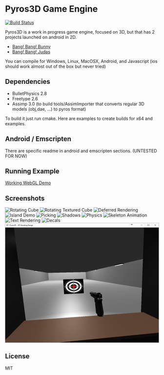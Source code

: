 # Pyros3D Game Engine
[![Build Status](https://travis-ci.org/Peixinho/Pyros3D.svg?branch=master)](https://travis-ci.org/Peixinho/Pyros3D)

Pyros3D is a work in progress game engine, focused on 3D, but that has 2 projects launched on android in 2D.
- [Bang! Bang! Bunny](https://play.google.com/store/apps/details?id=com.madblowfish.bangbangbunny)
- [Bang! Bang! Judas](https://play.google.com/store/apps/details?id=com.madblowfish.bangbangjudas)

You can compile for Windows, Linux, MacOSX, Android, and Javascript (ios should work almost out of the box but never tried)

## Dependencies
- BulletPhysics 2.8
- Freetype 2.6
- Assimp 3.0 (to build tools/AssimImporter that converts regular 3D models (obj,dae, ...) to pyros format)

To build it just run cmake. Here are examples to create builds for x64 and examples.

## Android / Emscripten
There are specific readme in android and emscripten sections. (UNTESTED FOR NOW)

## Running Example
[Working WebGL Demo](http://duartepeixinho.com/pyrosjs/)

## Screenshots
![Rotating Cube](https://raw.githubusercontent.com/Peixinho/Pyros3D/master/examples/RotatingCube/Rotating%20Cube.png)
![Rotating Textured Cube](https://raw.githubusercontent.com/Peixinho/Pyros3D/master/examples/RotatingTexturedCube/RotatingTexturedCube.png)
![Deferred Rendering](https://raw.githubusercontent.com/Peixinho/Pyros3D/master/examples/DeferredRendering/DeferredRendering.png)
![Island Demo](https://raw.githubusercontent.com/Peixinho/Pyros3D/master/examples/IslandDemo/IslandDemo.png)
![Picking](https://raw.githubusercontent.com/Peixinho/Pyros3D/master/examples/PickingPainterMethod/Picking%20With%20Painter%20Method.png)
![Shadows](https://raw.githubusercontent.com/Peixinho/Pyros3D/master/examples/RotatingCubeWithLightingAndShadow/Rotating%20Cube%20With%20Lighting%20And%20Shadows.png)
![Physics](https://raw.githubusercontent.com/Peixinho/Pyros3D/master/examples/SimplePhysics/Simple%20Physics%20Example.png)
![Skeleton Animation](https://raw.githubusercontent.com/Peixinho/Pyros3D/master/examples/SkeletonAnimationExample/SkeletonAnimation.png)
![Text Rendering](https://raw.githubusercontent.com/Peixinho/Pyros3D/master/examples/TextRendering/TextRendering.png)
![Decals](https://raw.githubusercontent.com/Peixinho/Pyros3D/master/examples/Decals/Decals.png)
![VR](https://raw.githubusercontent.com/Peixinho/Pyros3D/master/otherplatforms/vr/VR_ShootingRange/VR_ShootingRange.png)

License
----

MIT
